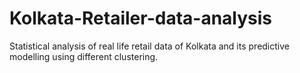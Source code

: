 # Kolkata-Retailer-data-analysis
Statistical analysis of real life retail data of Kolkata and its predictive modelling using different clustering.
